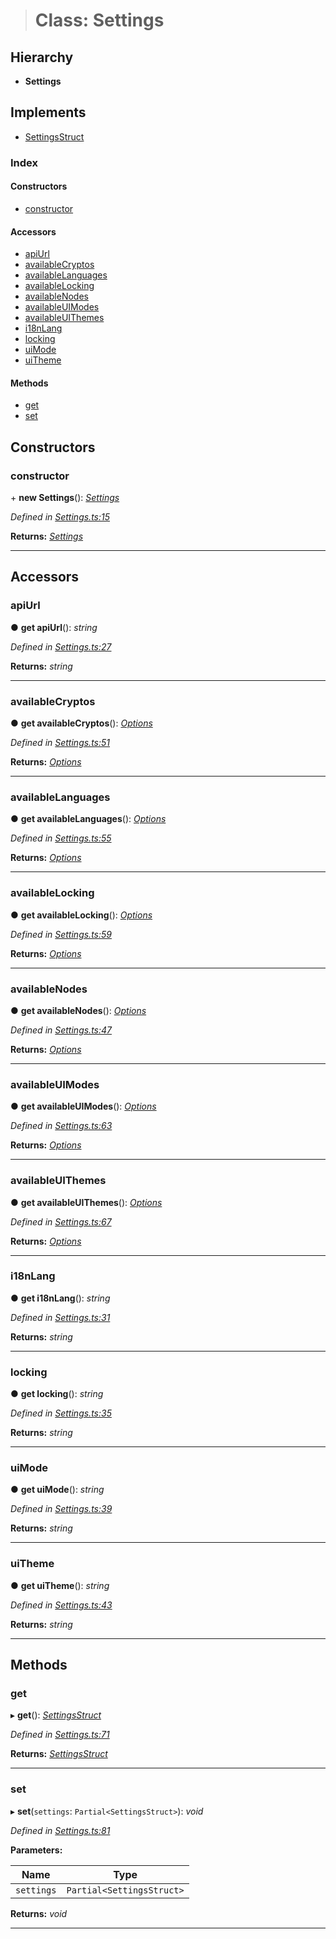 > # Class: Settings

## Hierarchy

* **Settings**

## Implements

* [SettingsStruct](../interfaces/_types_.settingsstruct.md)

### Index

#### Constructors

* [constructor](_settings_.settings.md#constructor)

#### Accessors

* [apiUrl](_settings_.settings.md#apiurl)
* [availableCryptos](_settings_.settings.md#availablecryptos)
* [availableLanguages](_settings_.settings.md#availablelanguages)
* [availableLocking](_settings_.settings.md#availablelocking)
* [availableNodes](_settings_.settings.md#availablenodes)
* [availableUIModes](_settings_.settings.md#availableuimodes)
* [availableUIThemes](_settings_.settings.md#availableuithemes)
* [i18nLang](_settings_.settings.md#i18nlang)
* [locking](_settings_.settings.md#locking)
* [uiMode](_settings_.settings.md#uimode)
* [uiTheme](_settings_.settings.md#uitheme)

#### Methods

* [get](_settings_.settings.md#get)
* [set](_settings_.settings.md#set)

## Constructors

###  constructor

\+ **new Settings**(): *[Settings](_settings_.settings.md)*

*Defined in [Settings.ts:15](https://github.com/polkadot-js/ui/blob/49a0d06/packages/ui-settings/src/Settings.ts#L15)*

**Returns:** *[Settings](_settings_.settings.md)*

___

## Accessors

###  apiUrl

● **get apiUrl**(): *string*

*Defined in [Settings.ts:27](https://github.com/polkadot-js/ui/blob/49a0d06/packages/ui-settings/src/Settings.ts#L27)*

**Returns:** *string*

___

###  availableCryptos

● **get availableCryptos**(): *[Options](../modules/_types_.md#options)*

*Defined in [Settings.ts:51](https://github.com/polkadot-js/ui/blob/49a0d06/packages/ui-settings/src/Settings.ts#L51)*

**Returns:** *[Options](../modules/_types_.md#options)*

___

###  availableLanguages

● **get availableLanguages**(): *[Options](../modules/_types_.md#options)*

*Defined in [Settings.ts:55](https://github.com/polkadot-js/ui/blob/49a0d06/packages/ui-settings/src/Settings.ts#L55)*

**Returns:** *[Options](../modules/_types_.md#options)*

___

###  availableLocking

● **get availableLocking**(): *[Options](../modules/_types_.md#options)*

*Defined in [Settings.ts:59](https://github.com/polkadot-js/ui/blob/49a0d06/packages/ui-settings/src/Settings.ts#L59)*

**Returns:** *[Options](../modules/_types_.md#options)*

___

###  availableNodes

● **get availableNodes**(): *[Options](../modules/_types_.md#options)*

*Defined in [Settings.ts:47](https://github.com/polkadot-js/ui/blob/49a0d06/packages/ui-settings/src/Settings.ts#L47)*

**Returns:** *[Options](../modules/_types_.md#options)*

___

###  availableUIModes

● **get availableUIModes**(): *[Options](../modules/_types_.md#options)*

*Defined in [Settings.ts:63](https://github.com/polkadot-js/ui/blob/49a0d06/packages/ui-settings/src/Settings.ts#L63)*

**Returns:** *[Options](../modules/_types_.md#options)*

___

###  availableUIThemes

● **get availableUIThemes**(): *[Options](../modules/_types_.md#options)*

*Defined in [Settings.ts:67](https://github.com/polkadot-js/ui/blob/49a0d06/packages/ui-settings/src/Settings.ts#L67)*

**Returns:** *[Options](../modules/_types_.md#options)*

___

###  i18nLang

● **get i18nLang**(): *string*

*Defined in [Settings.ts:31](https://github.com/polkadot-js/ui/blob/49a0d06/packages/ui-settings/src/Settings.ts#L31)*

**Returns:** *string*

___

###  locking

● **get locking**(): *string*

*Defined in [Settings.ts:35](https://github.com/polkadot-js/ui/blob/49a0d06/packages/ui-settings/src/Settings.ts#L35)*

**Returns:** *string*

___

###  uiMode

● **get uiMode**(): *string*

*Defined in [Settings.ts:39](https://github.com/polkadot-js/ui/blob/49a0d06/packages/ui-settings/src/Settings.ts#L39)*

**Returns:** *string*

___

###  uiTheme

● **get uiTheme**(): *string*

*Defined in [Settings.ts:43](https://github.com/polkadot-js/ui/blob/49a0d06/packages/ui-settings/src/Settings.ts#L43)*

**Returns:** *string*

___

## Methods

###  get

▸ **get**(): *[SettingsStruct](../interfaces/_types_.settingsstruct.md)*

*Defined in [Settings.ts:71](https://github.com/polkadot-js/ui/blob/49a0d06/packages/ui-settings/src/Settings.ts#L71)*

**Returns:** *[SettingsStruct](../interfaces/_types_.settingsstruct.md)*

___

###  set

▸ **set**(`settings`: `Partial<SettingsStruct>`): *void*

*Defined in [Settings.ts:81](https://github.com/polkadot-js/ui/blob/49a0d06/packages/ui-settings/src/Settings.ts#L81)*

**Parameters:**

Name | Type |
------ | ------ |
`settings` | `Partial<SettingsStruct>` |

**Returns:** *void*

___